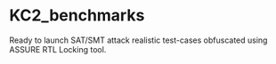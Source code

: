 # KC2_benchmarks
Ready to launch SAT/SMT attack realistic test-cases obfuscated using ASSURE RTL Locking tool. 
